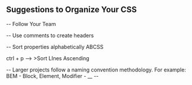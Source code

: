 ## Suggestions to Organize Your CSS

-- Follow Your Team

-- Use comments to create headers 

-- Sort properties alphabetically ABCSS

ctrl + p --> >Sort LInes Ascending

-- Larger projects follow a naming convention methodology. For example: BEM - Block, Element, Modifier
                -       __      --
